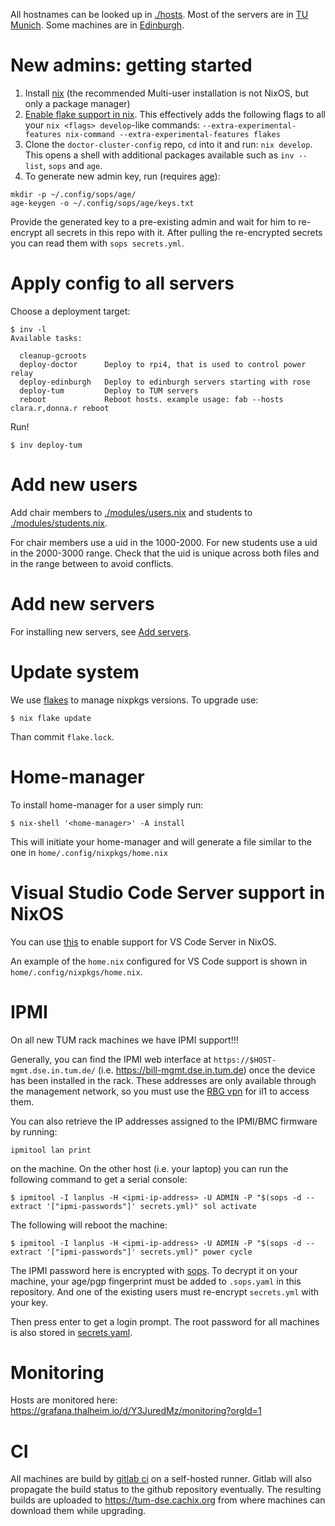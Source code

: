 All hostnames can be looked up in [./hosts](./hosts). Most of the servers are in
[TU Munich](docs/tum). Some machines are in [Edinburgh](docs/edinburgh).

# New admins: getting started

1. Install [nix](https://nixos.org/download.html#download-nix) (the recommended Multi-user installation is not NixOS, but only a package manager)
2. [Enable flake support in nix](https://nixos.wiki/wiki/Flakes#Non-NixOS). This effectively adds the following flags to all your `nix <flags> develop`-like commands: `--extra-experimental-features nix-command --extra-experimental-features flakes`
3. Clone the `doctor-cluster-config` repo, `cd` into it and run: `nix develop`. This opens a shell with additional packages available such as `inv --list`, `sops` and `age`.
4. To generate new admin key, run (requires [age](https://github.com/FiloSottile/age)):
```
mkdir -p ~/.config/sops/age/
age-keygen -o ~/.config/sops/age/keys.txt
```
Provide the generated key to a pre-existing admin and wait for him to re-encrypt all secrets in this repo with it. After pulling the re-encrypted secrets you can read them with `sops secrets.yml`.


# Apply config to all servers

Choose a deployment target:


``` console
$ inv -l
Available tasks:

  cleanup-gcroots
  deploy-doctor      Deploy to rpi4, that is used to control power relay
  deploy-edinburgh   Deploy to edinburgh servers starting with rose
  deploy-tum         Deploy to TUM servers
  reboot             Reboot hosts. example usage: fab --hosts clara.r,donna.r reboot
```

Run!

``` console
$ inv deploy-tum
```

# Add new users

Add chair members to [./modules/users.nix](./modules/users.nix) and students to [./modules/students.nix](./modules/students.nix).

For chair members use a uid in the 1000-2000. For new students use a uid in the
2000-3000 range. Check that the uid is unique across both files and in the
range between to avoid conflicts.

# Add new servers

For installing new servers, see [Add servers](docs/ADD_SERVER.md).

# Update system

We use [flakes](https://nixos.wiki/wiki/Flakes) to manage 
nixpkgs versions. To upgrade use:

``` console
$ nix flake update
```

Than commit `flake.lock`.

# Home-manager

To install home-manager for a user simply run:

``` console
$ nix-shell '<home-manager>' -A install
```

This will initiate your home-manager and will generate a file similar to the one in ```home/.config/nixpkgs/home.nix```

# Visual Studio Code Server support in NixOS

You can use [this](https://github.com/msteen/nixos-vscode-server) to enable support for VS Code Server in NixOS.

An example of the ```home.nix``` configured for VS Code support is shown in ```home/.config/nixpkgs/home.nix```.


# IPMI

On all new TUM rack machines we have IPMI support!!!

Generally, you can find the IPMI web interface at
`https://$HOST-mgmt.dse.in.tum.de/` (i.e. https://bill-mgmt.dse.in.tum.de)
once the device has been installed in the rack.  These addresses are only
available through the management network, so you must use the [RBG
vpn](https://vpn.rbg.tum.de/) for il1 to access them.

You can also retrieve the IP addresses assigned to the IPMI/BMC firmware by
running:

```
ipmitool lan print
```

on the machine. On the other host (i.e. your laptop) you can run the following command to get a serial console:

```
$ ipmitool -I lanplus -H <ipmi-ip-address> -U ADMIN -P "$(sops -d --extract '["ipmi-passwords"]' secrets.yml)" sol activate
```

The following will reboot the machine:

```
$ ipmitool -I lanplus -H <ipmi-ip-address> -U ADMIN -P "$(sops -d --extract '["ipmi-passwords"]' secrets.yml)" power cycle 
```

The IPMI password here is encrypted with
[sops](https://github.com/mozilla/sops). To decrypt it on your machine, your
age/pgp fingerprint must be added to `.sops.yaml` in this repository. And one of
the existing users must re-encrypt `secrets.yml` with your key. 

Then press enter to get a login prompt. The root password for all machines is
also stored in [secrets.yaml]().

# Monitoring

Hosts are monitored here: https://grafana.thalheim.io/d/Y3JuredMz/monitoring?orgId=1

# CI

All machines are build by [gitlab ci](https://gitlab.com/TUM-DSE/doctor-cluster-config/-/pipelines) on a
self-hosted runner. Gitlab will also propagate the build status to the github repository eventually. 
The resulting builds are uploaded to https://tum-dse.cachix.org from where
machines can download them while upgrading.
